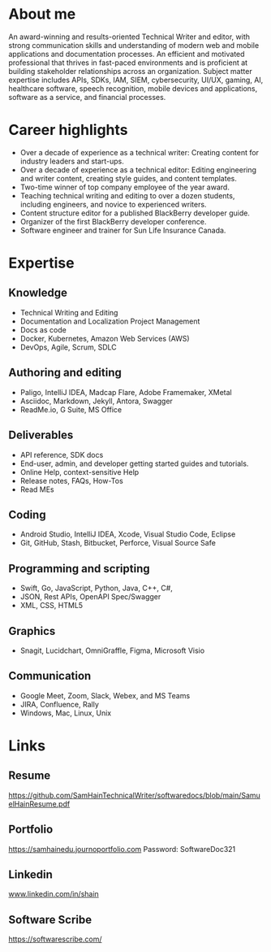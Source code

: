# About me

An award-winning and results-oriented Technical Writer and editor, with strong communication skills and understanding of modern web and mobile applications and documentation processes. 
An efficient and motivated professional that thrives in fast-paced environments and is proficient at building stakeholder relationships across an organization. 
Subject matter expertise includes APIs, SDKs, IAM, SIEM, cybersecurity, UI/UX, gaming, AI, healthcare software, speech recognition, mobile devices and applications, software as a service, and financial processes. 

# Career highlights
- Over a decade of experience as a technical writer: Creating content for industry leaders and start-ups.
- Over a decade of experience as a technical editor: Editing engineering and writer content, creating style guides, and content templates. 
- Two-time winner of top company employee of the year award.
- Teaching technical writing and editing to over a dozen students, including engineers, and novice to experienced writers.
- Content structure editor for a published BlackBerry developer guide.
- Organizer of the first BlackBerry developer conference.
- Software engineer and trainer for Sun Life Insurance Canada.

# Expertise
## Knowledge
- Technical Writing and Editing
- Documentation and Localization Project Management
- Docs as code
- Docker, Kubernetes, Amazon Web Services (AWS)
- DevOps, Agile, Scrum, SDLC

## Authoring and editing
- Paligo, IntelliJ IDEA, Madcap Flare, Adobe Framemaker, XMetal
- Asciidoc, Markdown, Jekyll, Antora, Swagger
- ReadMe.io, G Suite, MS Office

## Deliverables
- API reference, SDK docs
- End-user, admin, and developer getting started guides and tutorials.
- Online Help, context-sensitive Help
- Release notes, FAQs, How-Tos
- Read MEs

## Coding
- Android Studio, IntelliJ IDEA, Xcode, Visual Studio Code, Eclipse
- Git, GitHub, Stash, Bitbucket, Perforce, Visual Source Safe 

## Programming and scripting
- Swift, Go, JavaScript, Python, Java, C++, C#,
- JSON, Rest APIs, OpenAPI Spec/Swagger
- XML, CSS, HTML5 

## Graphics
- Snagit, Lucidchart, OmniGraffle, Figma, Microsoft Visio

## Communication
- Google Meet, Zoom, Slack, Webex, and MS Teams
- JIRA, Confluence, Rally
- Windows, Mac, Linux, Unix

# Links

## Resume
https://github.com/SamHainTechnicalWriter/softwaredocs/blob/main/SamuelHainResume.pdf

## Portfolio
https://samhainedu.journoportfolio.com
Password: SoftwareDoc321         

## Linkedin
www.linkedin.com/in/shain

## Software Scribe
https://softwarescribe.com/

